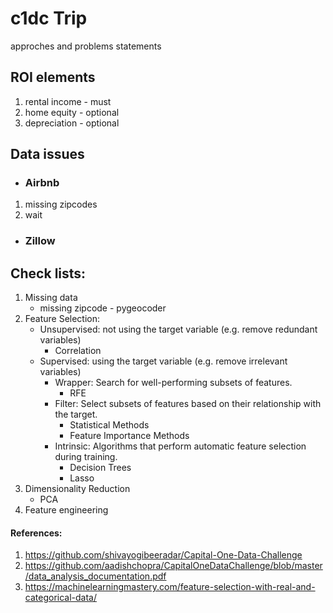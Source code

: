 # c1dc Trip
approches and problems statements

## ROI elements
  1. rental income - must
  2. home equity - optional
  3. depreciation - optional

## Data issues
* ### **Airbnb**
1. missing zipcodes
2. wait

* ### **Zillow**

## Check lists:
1. Missing data
    * missing zipcode - pygeocoder
3. Feature Selection:
    * Unsupervised: not using the target variable (e.g. remove redundant variables)
      * Correlation
    * Supervised: using the target variable (e.g. remove irrelevant variables)
      * Wrapper: Search for well-performing subsets of features.
        *  RFE
      * Filter: Select subsets of features based on their relationship with the target.
        * Statistical Methods
        * Feature Importance Methods
      * Intrinsic: Algorithms that perform automatic feature selection during training.
        * Decision Trees
        * Lasso
4. Dimensionality Reduction
    * PCA 
5. Feature engineering



#### References:
1. https://github.com/shivayogibeeradar/Capital-One-Data-Challenge
2. https://github.com/aadishchopra/CapitalOneDataChallenge/blob/master/data_analysis_documentation.pdf
3. https://machinelearningmastery.com/feature-selection-with-real-and-categorical-data/
